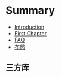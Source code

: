 # Summary

* [Introduction](README.md)
* [First Chapter](chapter1.md)
* [FAQ](faq.md)
* [布局](bu-ju.md)

## 三方库

